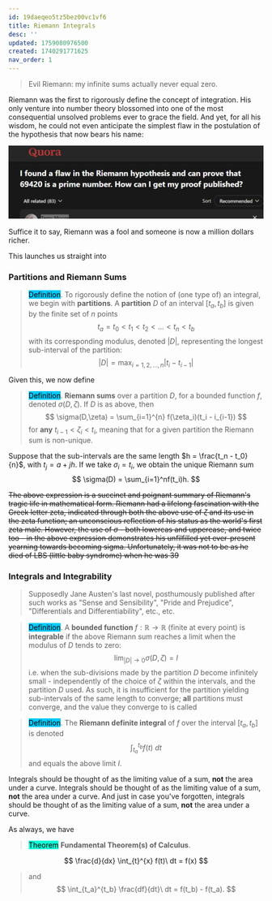 ```yaml
---
id: 19daeqeo5tz5bez00vc1vf6
title: Riemann Integrals
desc: ''
updated: 1759080976500
created: 1740291771625
nav_order: 1
---
```

> Evil Riemann: my infinite sums actually never equal zero.

Riemann was the first to rigorously define the concept of integration. His only venture into number theory blossomed into one of the most consequential unsolved problems ever to grace the field. And yet, for all his wisdom, he could not even anticipate the simplest flaw in the postulation of the hypothesis that now bears his name:

![alt text](./assets/images/image-14.png)

Suffice it to say, Riemann was a fool and someone is now a million dollars richer.

This launches us straight into

### Partitions and Riemann Sums

> <span style="background-color: #03cafc; color: black;">Definition</span>. To rigorously define the notion of (one type of) an integral, we begin with **partitions**. A **partition** $D$ of an interval $[t_a, t_b]$ is given by the finite set of $n$ points
$$
t_a = t_0 < t_1 < t_2 < ... < t_n < t_b
$$
> with its corresponding modulus, denoted $|D|$, representing the longest sub-interval of the partition:
$$
|D| = \max_{i = 1, 2, ..., n}|t_{i} - t_{i-1}|
$$

Given this, we now define

> <span style="background-color: #03cafc; color: black;">Definition</span>. **Riemann sums** over a partition $D$, for a bounded function $f$, denoted $\sigma(D, \zeta)$. If $D$ is as above, then 
$$
\sigma(D,\zeta) = \sum_{i=1}^{n} f(\zeta_i)(t_i - i_{i-1})
$$
> for **any** $t_{i-1} < \zeta_i < t_i$, meaning that for a given partition the Riemann sum is non-unique. 

Suppose that the sub-intervals are the same length $h = \frac{t_n - t_0}{n}$, with $t_j = a + j h$. If we take $\sigma_i = t_i$, we obtain the unique Riemann sum
$$
\sigma(D) = \sum_{i=1}^nf(t_i)h.
$$


~~The above expression is a succinct and poignant summary of Riemann's tragic life in mathematical form. Riemann had a lifelong fascination with the Greek letter zeta, indicated through both the above use of $\zeta$ and its use in the zeta function; an unconscious reflection of his status as the world's first zeta male. However, the use of $\sigma$ - both lowercas and uppercase, and twice too - in the above expression demonstrates his unfilfilled yet ever-present yearning towards becoming sigma. Unfortunately, it was not to be as he died of LBS (little baby syndrome) when he was 39~~

### Integrals and Integrability

> Supposedly Jane Austen's last novel, posthumously published after such works as "Sense and Sensibility", "Pride and Prejudice", "Differentials and Differentiability", etc., etc.

> <span style="background-color: #03cafc; color: black;">Definition</span>. A **bounded function** $f:\mathbb{R \to R}$ (finite at every point) is **integrable** if the above Riemann sum reaches a limit when the modulus of $D$ tends to zero:
$$
\lim_{|D| \to 0}\sigma(D, \zeta) = I
$$
i.e. when the sub-divisions made by the partition $D$ become infinitely small - independently of the choice of $\zeta$ within the intervals, and the partition $D$ used. As such, it is insufficient for the partition yielding sub-intervals of the same length to converge; **all** partitions must converge, and the value they converge to is called

> <span style="background-color: #03cafc; color: black;">Definition</span>. The **Riemann definite integral** of $f$ over the interval $[t_a, t_b]$ is denoted
$$
\int_{t_a}^{t_b} f(t)\ dt
$$
> and equals the above limit $I$.

Integrals should be thought of as the limiting value of a sum, **not** the area under a curve. Integrals should be thought of as the limiting value of a sum, **not** the area under a curve. And just in case you've forgotten, integrals should be thought of as the limiting value of a sum, **not** the area under a curve.

As always, we have

> <span style="background-color: #12ffd7; color: black;">Theorem</span> **Fundamental Theorem(s) of Calculus**. 

$$
\frac{d}{dx} \int_{t}^{x} f(t)\ dt = f(x)
$$
> and
$$
\int_{t_a}^{t_b} \frac{df}{dt}\ dt = f(t_b) - f(t_a).
$$